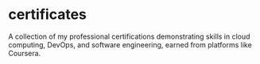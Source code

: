 # certificates
A collection of my professional certifications demonstrating skills in cloud computing, DevOps, and software engineering, earned from platforms like Coursera.
